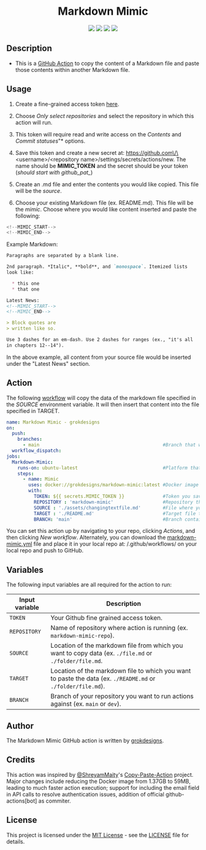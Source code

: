 <h1 align="center">Markdown Mimic</h1>  

<p align="center">
	<a href="https://github.com/grokdesigns/markdown-mimic/stargazers"><img src="https://img.shields.io/github/stars/grokdesigns/markdown-mimic?colorA=363a4f&colorB=7dc4e4&style=for-the-badge"></a>
	<a href="https://github.com/grokdesigns/markdown-mimic/issues"><img src="https://img.shields.io/github/issues/grokdesigns/markdown-mimic?colorA=363a4f&colorB=7dc4e4&style=for-the-badge"></a>
	<a href="https://github.com/grokdesigns/markdown-mimic/contributors"><img src="https://img.shields.io/github/contributors/grokdesigns/markdown-mimic?colorA=363a4f&colorB=7dc4e4&style=for-the-badge"></a>
    <img src="https://img.shields.io/badge/language-python-blue?colorA=363a4f&colorB=7dc4e4&style=for-the-badge"/>
</p>

## Description

- This is a [GitHub Action](https://developer.github.com/actions/) to copy the content of a Markdown file and paste those contents within another Markdown file.

## Usage

1. Create a fine-grained access token [here](https://github.com/settings/personal-access-tokens).

2. Choose *Only select repositories* and select the repository in which this action will run.

3. This token will require read and write access on the *Contents* and *Commit statuses*"* options.

4. Save this token and create a new secret at: https://github.com\/\<username\>\/\<repository name\>\/settings\/secrets\/actions\/new. The name should be **MIMIC_TOKEN** and the secret should be your token (*should start with github_pat_*)

4. Create an .md file and enter the contents you would like copied. This file will be the *source*.

5. Choose your existing Markdown file (ex. README.md). This file will be the *mimic*. Choose where you would like content inserted and paste the following:

```js
<!--MIMIC_START-->
<!--MIMIC_END-->
```
Example Markdown:
```md
Paragraphs are separated by a blank line.

2nd paragraph. *Italic*, **bold**, and `monospace`. Itemized lists
look like:

  * this one
  * that one

Latest News:
<!--MIMIC_START-->
<!--MIMIC_END-->

> Block quotes are
> written like so.

Use 3 dashes for an em-dash. Use 2 dashes for ranges (ex., "it's all
in chapters 12--14").
```

In the above example, all content from your source file would be inserted under the "Latest News" section.

## Action

The following [workflow](https://docs.github.com/en/actions) will copy the data of the markdown file specified in the *SOURCE* environment variable. It will then insert that content into the file specified in TARGET.

```yml
name: Markdown Mimic - grokdesigns
on: 
  push:
    branches:
      - main                                             #Branch that will trigger action on new push.
  workflow_dispatch:
jobs:
  Markdown-Mimic:
    runs-on: ubuntu-latest                               #Platform that GitHub will use to run container.
    steps:
      - name: Mimic
        uses: docker://grokdesigns/markdown-mimic:latest #Docker image containing script.
        with:
          TOKEN: ${{ secrets.MIMIC_TOKEN }}              #Token you saved as a secret. Do not change.
          REPOSITORY : 'markdown-mimic'                  #Repository the action is running on.
          SOURCE : './assets/changingtextfile.md'        #File where you put changing content.
          TARGET : './README.md'                         #Target file that will have content inserted.
          BRANCH: 'main'                                 #Branch containing your files.
```

You can set this action up by navigating to your repo, clicking *Actions*, and then clicking *New workflow*. Alternately, you can download the [markdown-mimic.yml](markdown-mimic.yml) file and place it in your local repo at: /.github/workflows/ on your local repo and push to GitHub.

## Variables

The following input variables are all required for the action to run:

|Input variable|Description|
|--------------------|-----------|
|`TOKEN`|Your Github fine grained access token.|
|`REPOSITORY`|Name of repository where action is running (ex. `markdown-mimic-repo`).|
|`SOURCE`|Location of the markdown file from which you want to copy data (ex. `./file.md` or `./folder/file.md`.|
|`TARGET`|Location of the markdown file to which you want to paste the data (ex. `./README.md` or `./folder/file.md`).|
|`BRANCH`|Branch of your repository you want to run actions against (ex. `main` or `dev`).|

## Author

The Markdown Mimic GitHub action is written by [grokdesigns](https://github.com/grokdesigns).

## Credits

This action was inspired by [@ShreyamMaity](https://github.com/ShreyamMaity)'s [Copy-Paste-Action](https://github.com/ShreyamMaity/Copy-Paste-Action) project. Major changes include reducing the Docker image from 1.37GB to 59MB, leading to much faster action execution; support for including the email field in API calls to resolve authentication issues, addition of official github-actions[bot] as commiter.

## License

This project is licensed under the [MIT License](https://opensource.org/licenses/MIT) - see the [LICENSE](LICENSE) file for details.